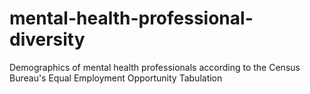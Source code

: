 # mental-health-professional-diversity
Demographics of mental health professionals according to the Census Bureau's Equal Employment Opportunity Tabulation 
